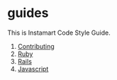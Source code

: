 guides
======
This is Instamart Code Style Guide.

1. [Contributing](https://github.com/dointeractive/guides/blob/master/contributing/README.md)
2. [Ruby](https://github.com/dointeractive/guides/blob/master/ruby/README.md)
3. [Rails](https://github.com/dointeractive/guides/blob/master/rails/README.md)
4. [Javascript](https://github.com/dointeractive/guides/blob/master/javascript/README.md)
